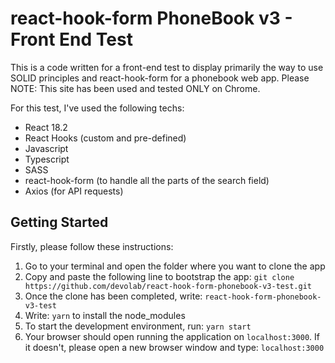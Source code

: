 # react-hook-form PhoneBook v3 - Front End Test

This is a code written for a front-end test to display primarily the way to use SOLID principles and react-hook-form for a phonebook web app.
Please NOTE: This site has been used and tested ONLY on Chrome.

For this test, I've used the following techs:
- React 18.2
- React Hooks (custom and pre-defined)
- Javascript
- Typescript
- SASS
- react-hook-form (to handle all the parts of the search field)
- Axios (for API requests)

## Getting Started

Firstly, please follow these instructions:

1. Go to your terminal and open the folder where you want to clone the app
2. Copy and paste the following line to bootstrap the app: `git clone https://github.com/devolab/react-hook-form-phonebook-v3-test.git`
3. Once the clone has been completed, write: `react-hook-form-phonebook-v3-test`
4. Write: `yarn` to install the node_modules
5. To start the development environment, run: `yarn start`
6. Your browser should open running the application on `localhost:3000`. If it doesn't, please open a new browser window and type: `localhost:3000`

